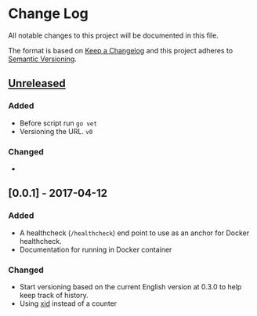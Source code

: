# Change Log
All notable changes to this project will be documented in this file.

The format is based on [Keep a Changelog](http://keepachangelog.com/)
and this project adheres to [Semantic Versioning](http://semver.org/).

## [Unreleased]
### Added
- Before script run `go vet`
- Versioning the URL. `v0`
### Changed
-

## [0.0.1] - 2017-04-12
### Added
- A healthcheck (`/healthcheck`) end point to use as an anchor for Docker
healthcheck.
- Documentation for running in Docker container

### Changed
- Start versioning based on the current English version at 0.3.0 to help
keep track of history.
- Using [xid](https://github.com/rs/xid) instead of a counter

[Unreleased]: https://github.com/bigUNO/golang_api_skel/compare/v0.0.1...HEAD
[0.0.2]: https://github.com/bigUNO/golang_api_skel/compare/v0.0.1...v0.0.2
